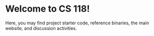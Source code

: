 # Welcome to CS 118!

Here, you may find project starter code, reference binaries, the main website, and discussion activities.
